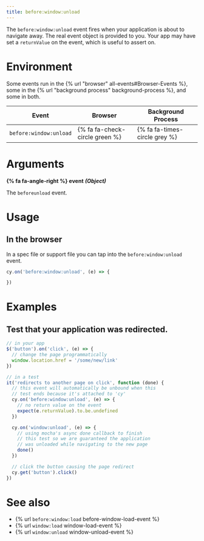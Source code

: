```yaml
---
title: before:window:unload
---
```


The `before:window:unload` event fires when your application is about to navigate away. The real event object is provided to you. Your app may have set a `returnValue` on the event, which is useful to assert on.

# Environment

Some events run in the {% url "browser" all-events#Browser-Events %}, some in the {% url "background process" background-process %}, and some in both.

Event | Browser | Background Process
--- | --- | ---
`before:window:unload` | {% fa fa-check-circle green %} | {% fa fa-times-circle grey %}

# Arguments

**{% fa fa-angle-right %} event** ***(Object)***

The `beforeunload` event.

# Usage

## In the browser

In a spec file or support file you can tap into the `before:window:unload` event.

```js
cy.on('before:window:unload', (e) => {

})
```

# Examples

## Test that your application was redirected.

```javascript
// in your app
$('button').on('click', (e) => {
  // change the page programmatically
  window.location.href = '/some/new/link'
})

// in a test
it('redirects to another page on click', function (done) {
  // this event will automatically be unbound when this
  // test ends because it's attached to 'cy'
  cy.on('before:window:unload', (e) => {
    // no return value on the event
    expect(e.returnValue).to.be.undefined
  })

  cy.on('window:unload', (e) => {
    // using mocha's async done callback to finish
    // this test so we are guaranteed the application
    // was unloaded while navigating to the new page
    done()
  })

  // click the button causing the page redirect
  cy.get('button').click()
})
```

# See also

- {% url `before:window:load` before-window-load-event %}
- {% url `window:load` window-load-event %}
- {% url `window:unload` window-unload-event %}
